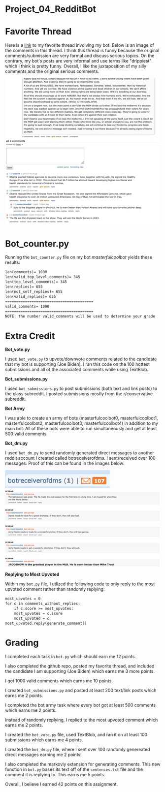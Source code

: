 # Project_04_RedditBot

# Favorite Thread #

Here is a [link](https://old.reddit.com/r/cs40_2022fall/comments/z0h7ar/dont_give_them_what_they_want/) to my favorite thread involving my bot. Below is an image of the comments in this thread. I think this thread is funny because the original comments/submission are very formal and discuss serious topics. On the contrary, my bot's posts are very informal and use terms like "drippiest" which I think is pretty funny. Overall, I like the juxtaposition of my silly comments and the original serious comments. 



![FavoriteThread](https://github.com/JackPotter7/Project_04_RedditBot/blob/main/favoritethread.png)


# Bot_counter.py #

Running the `bot_counter.py` file on my bot *masterfulcoolbot* yields these results: 
```
len(comments)= 1000
len(valid_top_level_comments)= 345
len(top_level_comments)= 345
len(replies)= 655
len(not_self_replies)= 655
len(valid_replies)= 655
========================================
valid_comments= 1000
========================================
NOTE: the number valid_comments will be used to determine your grade
```


# Extra Credit

**Bot_vote.py**

I used `bot_vote.py` to upvote/downvote comments related to the candidate that my bot is supporting (Joe Biden). I ran this code on the 100 hottest submissions and all of the associated comments while using TextBlob. 

**Bot_submissions.py**

I used `bot_submissions.py` to post submissions (both text and link posts) to the class subreddit. I posted submissions mostly from the r/conservative subreddit. 

**Bot Army**

I was able to create an army of bots (masterfulcoolbot0, masterfulcoolbot1, masterfulcoolbot2, masterfulcoolbot3, masterfulcoolbot4) in addition to my main bot. All of these bots were able to run simultaneously and get at least 500 valid comments. 

**Bot_dm.py**

I used `bot_dm.py` to send randomly generated direct messages to another reddit account I created called botreceiverofdms. I sent/received over 100 messages. Proof of this can be found in the images below:


![dmcount](https://github.com/JackPotter7/Project_04_RedditBot/blob/main/dms1.png)
![dminbox](https://github.com/JackPotter7/Project_04_RedditBot/blob/main/dms2.png)

**Replying to Most Upvoted**

Within my `bot.py` file, I utlized the following code to only reply to the most upvoted comment rather than randomly replying:
```
most_upvotes = 0
for c in comments_without_replies:
    if c.score >= most_upvotes:
    most_upvotes = c.score
    most_upvoted = c 
most_upvoted.reply(generate_comment()
```

# Grading 

I completed each task in `bot.py` which should earn me 12 points. 

I also completed the github repo, posted my favorite thread, and included the candidate I am supporting (Joe Biden) which earns me 3 more points.

I got 1000 valid comments which earns me 10 points. 

I created `bot_submissions.py` and posted at least 200 text/link posts which earns me 2 points. 

I completed the bot army task where every bot got at least 500 comments which earns me 2 points. 

Instead of randomly replying, I replied to the most upvoted comment which earns me 2 points. 

I created the `bot_vote.py` file, used TextBlob, and ran it on at least 100 submissions which earns me 4 points. 

I created the  `bot_dm.py` file, where I sent over 100 randomly genereated direct messages earning me 2 points. 

I also completed the markoviy extension for generating comments. This new function in `bot.py` bases its text off of the `sentences.txt` file and the comment it is replying to. This earns me 5 points.

Overall, I believe I earned 42 points on this assignment. 
